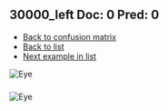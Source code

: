 ## 30000_left Doc: 0 Pred: 0
- [Back to confusion matrix](https://github.com/juliandewit/kaggle_retinopathy/blob/master/matrix.md)
- [Back to list](https://github.com/juliandewit/kaggle_retinopathy/blob/master/lists/00/list.md)
- [Next example in list](https://github.com/juliandewit/kaggle_retinopathy/blob/master/lists/00/30/30004_left.md)

![Eye](https://retinopaty.blob.core.windows.net/size1024/30000_left_0.jpeg)

### 

![Eye]()
